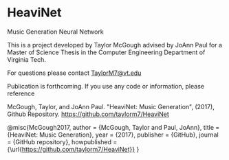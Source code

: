 # HeaviNet
Music Generation Neural Network

This is a project developed by Taylor McGough advised by JoAnn Paul for 
a Master of Science Thesis in the Computer Engineering Department 
of Virginia Tech. 

For questions please contact TaylorM7@vt.edu

Publication is forthcoming. If you use any code or information, please reference

McGough, Taylor, and JoAnn Paul. "HeaviNet: Music Generation", (2017), Github Repository. https://github.com/taylorm7/HeaviNet

@misc{McGough2017,
  author = {McGough, Taylor and Paul, JoAnn},
  title = {HeaviNet: Music Generation},
  year = {2017},
  publisher = {GitHub},
  journal = {GitHub repository},
  howpublished = {\url{https://github.com/taylorm7/HeaviNet}}
}

